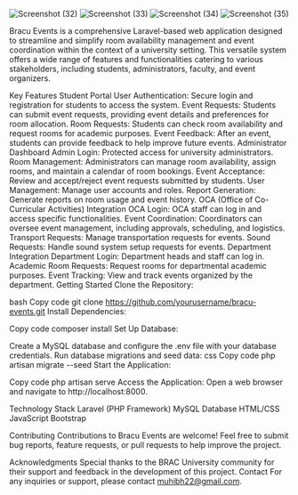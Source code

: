 ![Screenshot (32)](https://github.com/muhibh22/bracu-events/assets/111929761/0af29151-1747-442d-b54e-0d08db6b4017)
![Screenshot (33)](https://github.com/muhibh22/bracu-events/assets/111929761/b6f5b0ec-02ad-46dc-bf87-c4552f38938c)
![Screenshot (34)](https://github.com/muhibh22/bracu-events/assets/111929761/a6b0eedb-0a56-4aba-9ae2-fce125236a59)
![Screenshot (35)](https://github.com/muhibh22/bracu-events/assets/111929761/ada244ac-ea45-445e-b447-f807cb792f17)


Bracu Events is a comprehensive Laravel-based web application designed to streamline and simplify room availability management and event coordination within the context of a university setting. This versatile system offers a wide range of features and functionalities catering to various stakeholders, including students, administrators, faculty, and event organizers.

Key Features
Student Portal
User Authentication: Secure login and registration for students to access the system.
Event Requests: Students can submit event requests, providing event details and preferences for room allocation.
Room Requests: Students can check room availability and request rooms for academic purposes.
Event Feedback: After an event, students can provide feedback to help improve future events.
Administrator Dashboard
Admin Login: Protected access for university administrators.
Room Management: Administrators can manage room availability, assign rooms, and maintain a calendar of room bookings.
Event Acceptance: Review and accept/reject event requests submitted by students.
User Management: Manage user accounts and roles.
Report Generation: Generate reports on room usage and event history.
OCA (Office of Co-Curricular Activities) Integration
OCA Login: OCA staff can log in and access specific functionalities.
Event Coordination: Coordinators can oversee event management, including approvals, scheduling, and logistics.
Transport Requests: Manage transportation requests for events.
Sound Requests: Handle sound system setup requests for events.
Department Integration
Department Login: Department heads and staff can log in.
Academic Room Requests: Request rooms for departmental academic purposes.
Event Tracking: View and track events organized by the department.
Getting Started
Clone the Repository:

bash
Copy code
git clone https://github.com/yourusername/bracu-events.git
Install Dependencies:

Copy code
composer install
Set Up Database:

Create a MySQL database and configure the .env file with your database credentials.
Run database migrations and seed data:
css
Copy code
php artisan migrate --seed
Start the Application:

Copy code
php artisan serve
Access the Application:
Open a web browser and navigate to http://localhost:8000.

Technology Stack
Laravel (PHP Framework)
MySQL Database
HTML/CSS
JavaScript
Bootstrap

Contributing
Contributions to Bracu Events are welcome! Feel free to submit bug reports, feature requests, or pull requests to help improve the project.


Acknowledgments
Special thanks to the BRAC University community for their support and feedback in the development of this project.
Contact
For any inquiries or support, please contact muhibh22@gmail.com.
